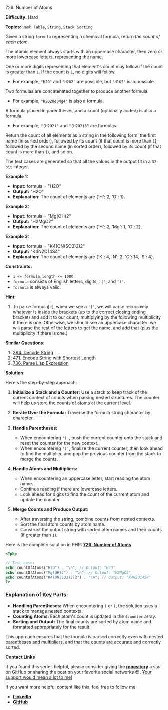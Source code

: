 726\. Number of Atoms

**Difficulty:** Hard

**Topics:** `Hash Table`, `String`, `Stack`, `Sorting`

Given a string `formula` representing a chemical formula, return _the count of each atom_.

The atomic element always starts with an uppercase character, then zero or more lowercase letters, representing the name.

One or more digits representing that element's count may follow if the count is greater than `1`. If the count is `1`, no digits will follow.

- For example, `"H2O"` and `"H2O2"` are possible, but `"H1O2"` is impossible.

Two formulas are concatenated together to produce another formula.

- For example, `"H2O2He3Mg4"` is also a formula.

A formula placed in parentheses, and a count (optionally added) is also a formula.

- For example, `"(H2O2)"` and `"(H2O2)3"` are formulas.

Return the count of all elements as a string in the following form: the first name (in sorted order), followed by its count (if that count is more than `1`), followed by the second name (in sorted order), followed by its count (if that count is more than `1`), and so on.

The test cases are generated so that all the values in the output fit in a `32-bit` integer.

**Example 1:**

- **Input:** formula = "H2O"
- **Output:** "H2O"
- **Explanation:** The count of elements are {'H': 2, 'O': 1}.

**Example 2:**

- **Input:** formula = "Mg(OH)2"
- **Output:** "H2MgO2"
- **Explanation:** The count of elements are {'H': 2, 'Mg': 1, 'O': 2}.

**Example 3:**

- **Input:** formula = "K4(ON(SO3)2)2"
- **Output:** "K4N2O14S4"
- **Explanation:** The count of elements are {'K': 4, 'N': 2, 'O': 14, 'S': 4}.

**Constraints:**

- `1 <= formula.length <= 1000`
- `formula` consists of English letters, digits, `'('`, and `')'`.
- `formula` is always valid.

**Hint:**
1. To parse formula[i:], when we see a `'('`, we will parse recursively whatever is inside the brackets (up to the correct closing ending bracket) and add it to our count, multiplying by the following multiplicity if there is one. Otherwise, we should see an uppercase character: we will parse the rest of the letters to get the name, and add that (plus the multiplicity if there is one.)


**Similar Questions:**
1. [394. Decode String](https://github.com/mah-shamim/leet-code-in-php/tree/main/algorithms/000394-decode-string)
2. [471. Encode String with Shortest Length](https://github.com/mah-shamim/leet-code-in-php/tree/main/algorithms/000471-encode-string-with-shortest-length)
3. [736. Parse Lisp Expression](https://github.com/mah-shamim/leet-code-in-php/tree/main/algorithms/000736-parse-lisp-expression)

**Solution:**

Here's the step-by-step approach:

1. **Initialize a Stack and a Counter:** Use a stack to keep track of the current context of counts when parsing nested structures. The counter will help us store the counts of atoms at the current level.

2. **Iterate Over the Formula:** Traverse the formula string character by character.

3. **Handle Parentheses:**
    - When encountering `'('`, push the current counter onto the stack and reset the counter for the new context.
    - When encountering `')'`, finalize the current counter, then look ahead to find the multiplier, and pop the previous counter from the stack to merge the counts.

4. **Handle Atoms and Multipliers:**
    - When encountering an uppercase letter, start reading the atom name.
    - Continue reading if there are lowercase letters.
    - Look ahead for digits to find the count of the current atom and update the counter.

5. **Merge Counts and Produce Output:**
    - After traversing the string, combine counts from nested contexts.
    - Sort the final atom counts by atom name.
    - Construct the output string with sorted atom names and their counts (if greater than `1`).

Here is the complete solution in PHP: **[726. Number of Atoms](https://github.com/mah-shamim/leet-code-in-php/tree/main/algorithms/000726-number-of-atoms/solution.php)**

```php
<?php

// Test cases
echo countOfAtoms("H2O") . "\n"; // Output: "H2O"
echo countOfAtoms("Mg(OH)2") . "\n"; // Output: "H2MgO2"
echo countOfAtoms("K4(ON(SO3)2)2") . "\n"; // Output: "K4N2O14S4"
?>
```

### Explanation of Key Parts:
- **Handling Parentheses:** When encountering `(` or `)`, the solution uses a stack to manage nested contexts.
- **Counting Atoms:** Each atom's count is updated in the `$counter` array.
- **Sorting and Output:** The final counts are sorted by atom name and formatted appropriately for the result.

This approach ensures that the formula is parsed correctly even with nested parentheses and multipliers, and that the counts are accurate and correctly sorted.

**Contact Links**

If you found this series helpful, please consider giving the **[repository](https://github.com/mah-shamim/leet-code-in-php)** a star on GitHub or sharing the post on your favorite social networks 😍. [Your support would mean a lot to me!](https://isolatedcompliments.com/v09uayg6h?key=a647d02f1aafcddaf10536d7cd00bd7c)

If you want more helpful content like this, feel free to follow me:

- **[LinkedIn](https://www.linkedin.com/in/arifulhaque/)**
- **[GitHub](https://github.com/mah-shamim)**